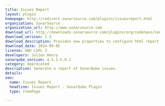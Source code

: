 ```yaml
---
title: Issues Report
layout: plugin
homepage: http://redirect.sonarsource.com/plugins/issuesreport.html
organization: SonarSource
organization_url: http://www.sonarsource.com
download_url: http://downloads.sonarsource.com/plugins/org/codehaus/sonar-plugins/sonar-issues-report-plugin/1.3/sonar-issues-report-plugin-1.3.jar
download_version: 1.3
download_description: Provides new properties to configure html report generation and fix issue with incremental preview mode 
download_date: 2014-09-05
license: GNU LGPL 3
developers: Julien Henry
sonarqube_version: 4.5.1-5.0.1
category: deprecated
description: Generate a report of SonarQube issues.
details: 
seo: 
  name: Issues Report
  headline: Issues Report - SonarQube Plugin
  type: ItemPage

---
```

